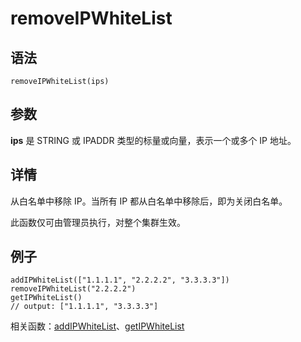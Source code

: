 # removeIPWhiteList

## 语法

`removeIPWhiteList(ips)`

## 参数

**ips** 是 STRING 或 IPADDR 类型的标量或向量，表示一个或多个 IP 地址。

## 详情

从白名单中移除 IP。当所有 IP 都从白名单中移除后，即为关闭白名单。

此函数仅可由管理员执行，对整个集群生效。

## 例子

```
addIPWhiteList(["1.1.1.1", "2.2.2.2", "3.3.3.3"])
removeIPWhiteList("2.2.2.2")
getIPWhiteList()
// output: ["1.1.1.1", "3.3.3.3"]
```

相关函数：[addIPWhiteList](../a/addipwhitelist.html)、[getIPWhiteList](../g/getipwhitelist.html)

